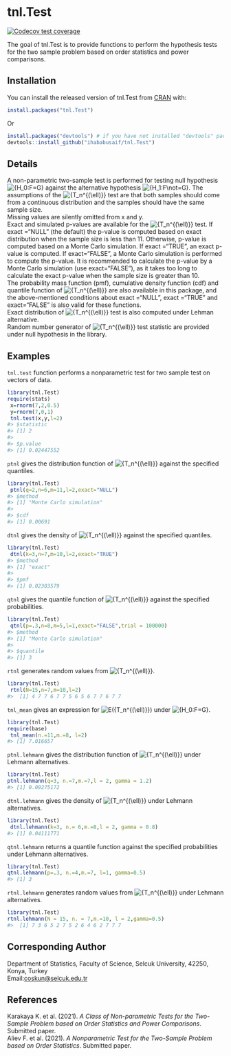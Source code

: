 
<!-- README.md is generated from README.Rmd. Please edit that file -->

# tnl.Test

<!-- badges: start -->

[![Codecov test
coverage](https://codecov.io/gh/ihababusaif/tnl.Test/branch/master/graph/badge.svg)](https://app.codecov.io/gh/ihababusaif/tnl.Test?branch=master)
<!-- badges: end -->

The goal of tnl.Test is to provide functions to perform the hypothesis
tests for the two sample problem based on order statistics and power
comparisons.

## Installation

You can install the released version of tnl.Test from
[CRAN](https://CRAN.R-project.org) with:

``` r
install.packages("tnl.Test")
```

Or

``` r
install.packages("devtools") # if you have not installed "devtools" package
devtools::install_github("ihababusaif/tnl.Test")
```

## Details

A non-parametric two-sample test is performed for testing null
hypothesis
![{H_0:F=G}](https://latex.codecogs.com/png.image?%5Cdpi%7B110%7D&space;%5Cbg_white&space;%7BH_0%3AF%3DG%7D "{H_0:F=G}")
against the alternative hypothesis
![{H_1:F\not=G}](https://latex.codecogs.com/png.image?%5Cdpi%7B110%7D&space;%5Cbg_white&space;%7BH_1%3AF%5Cnot%3DG%7D "{H_1:F\not=G}").
The assumptions of the
![{T_n^{(\ell)}}](https://latex.codecogs.com/png.image?%5Cdpi%7B110%7D&space;%5Cbg_white&space;%7BT_n%5E%7B%28%5Cell%29%7D%7D "{T_n^{(\ell)}}")
test are that both samples should come from a continuous distribution
and the samples should have the same sample size.<br /> Missing values
are silently omitted from x and y.<br /> Exact and simulated p-values
are available for the
![{T_n^{(\ell)}}](https://latex.codecogs.com/png.image?%5Cdpi%7B110%7D&space;%5Cbg_white&space;%7BT_n%5E%7B%28%5Cell%29%7D%7D "{T_n^{(\ell)}}")
test. If exact =“NULL” (the default) the p-value is computed based on
exact distribution when the sample size is less than 11. Otherwise,
p-value is computed based on a Monte Carlo simulation. If exact =“TRUE”,
an exact p-value is computed. If exact=“FALSE”, a Monte Carlo simulation
is performed to compute the p-value. It is recommended to calculate the
p-value by a Monte Carlo simulation (use exact=“FALSE”), as it takes too
long to calculate the exact p-value when the sample size is greater than
10. <br /> The probability mass function (pmf), cumulative density
function (cdf) and quantile function of
![{T_n^{(\ell)}}](https://latex.codecogs.com/png.image?%5Cdpi%7B110%7D&space;%5Cbg_white&space;%7BT_n%5E%7B%28%5Cell%29%7D%7D "{T_n^{(\ell)}}")
are also available in this package, and the above-mentioned conditions
about exact =“NULL”, exact =“TRUE” and exact=“FALSE” is also valid for
these functions.<br /> Exact distribution of
![{T_n^{(\ell)}}](https://latex.codecogs.com/png.image?%5Cdpi%7B110%7D&space;%5Cbg_white&space;%7BT_n%5E%7B%28%5Cell%29%7D%7D "{T_n^{(\ell)}}")
test is also computed under Lehman alternative.<br /> Random number
generator of
![{T_n^{(\ell)}}](https://latex.codecogs.com/png.image?%5Cdpi%7B110%7D&space;%5Cbg_white&space;%7BT_n%5E%7B%28%5Cell%29%7D%7D "{T_n^{(\ell)}}")
test statistic are provided under null hypothesis in the library.

## Examples

`tnl.test` function performs a nonparametric test for two sample test on
vectors of data.

``` r
library(tnl.Test)
require(stats)
 x=rnorm(7,2,0.5)
 y=rnorm(7,0,1)
 tnl.test(x,y,l=2)
#> $statistic
#> [1] 2
#> 
#> $p.value
#> [1] 0.02447552
```

`ptnl` gives the distribution function of
![{T_n^{(\ell)}}](https://latex.codecogs.com/png.image?%5Cdpi%7B110%7D&space;%5Cbg_white&space;%7BT_n%5E%7B%28%5Cell%29%7D%7D "{T_n^{(\ell)}}")
against the specified quantiles.

``` r
library(tnl.Test)
 ptnl(q=2,n=6,m=11,l=2,exact="NULL")
#> $method
#> [1] "Monte Carlo simulation"
#> 
#> $cdf
#> [1] 0.00691
```

`dtnl` gives the density of
![{T_n^{(\ell)}}](https://latex.codecogs.com/png.image?%5Cdpi%7B110%7D&space;%5Cbg_white&space;%7BT_n%5E%7B%28%5Cell%29%7D%7D "{T_n^{(\ell)}}")
against the specified quantiles.

``` r
library(tnl.Test)
 dtnl(k=3,n=7,m=10,l=2,exact="TRUE")
#> $method
#> [1] "exact"
#> 
#> $pmf
#> [1] 0.02303579
```

`qtnl` gives the quantile function of
![{T_n^{(\ell)}}](https://latex.codecogs.com/png.image?%5Cdpi%7B110%7D&space;%5Cbg_white&space;%7BT_n%5E%7B%28%5Cell%29%7D%7D "{T_n^{(\ell)}}")
against the specified probabilities.

``` r
library(tnl.Test)
 qtnl(p=.3,n=8,m=5,l=1,exact="FALSE",trial = 100000)
#> $method
#> [1] "Monte Carlo simulation"
#> 
#> $quantile
#> [1] 3
```

`rtnl` generates random values from
![{T_n^{(\ell)}}](https://latex.codecogs.com/png.image?%5Cdpi%7B110%7D&space;%5Cbg_white&space;%7BT_n%5E%7B%28%5Cell%29%7D%7D "{T_n^{(\ell)}}").

``` r
library(tnl.Test)
 rtnl(N=15,n=7,m=10,l=2)
#>  [1] 4 7 7 6 7 7 5 6 5 6 7 7 6 7 7
```

`tnl_mean` gives an expression for
![E({T_n^{(\ell)}})](https://latex.codecogs.com/png.image?%5Cdpi%7B110%7D&space;%5Cbg_white&space;E%28%7BT_n%5E%7B%28%5Cell%29%7D%7D%29 "E({T_n^{(\ell)}})")
under
![{H_0:F=G}](https://latex.codecogs.com/png.image?%5Cdpi%7B110%7D&space;%5Cbg_white&space;%7BH_0%3AF%3DG%7D "{H_0:F=G}").

``` r
library(tnl.Test)
require(base)
 tnl_mean(n.=11,m.=8, l=2)
#> [1] 7.016657
```

`ptnl.lehmann` gives the distribution function of
![{T_n^{(\ell)}}](https://latex.codecogs.com/png.image?%5Cdpi%7B110%7D&space;%5Cbg_white&space;%7BT_n%5E%7B%28%5Cell%29%7D%7D "{T_n^{(\ell)}}")
under Lehmann alternatives.

``` r
library(tnl.Test)
ptnl.lehmann(q=3, n.=7,m.=7,l = 2, gamma = 1.2)
#> [1] 0.09275172
```

`dtnl.lehmann` gives the density of
![{T_n^{(\ell)}}](https://latex.codecogs.com/png.image?%5Cdpi%7B110%7D&space;%5Cbg_white&space;%7BT_n%5E%7B%28%5Cell%29%7D%7D "{T_n^{(\ell)}}")
under Lehmann alternatives.

``` r
library(tnl.Test)
 dtnl.lehmann(k=3, n.= 6,m.=8,l = 2, gamma = 0.8)
#> [1] 0.04111771
```

`qtnl.lehmann` returns a quantile function against the specified
probabilities under Lehmann alternatives.

``` r
library(tnl.Test)
qtnl.lehmann(p=.3, n.=4,m.=7, l=1, gamma=0.5)
#> [1] 3
```

`rtnl.lehmann` generates random values from
![{T_n^{(\ell)}}](https://latex.codecogs.com/png.image?%5Cdpi%7B110%7D&space;%5Cbg_white&space;%7BT_n%5E%7B%28%5Cell%29%7D%7D "{T_n^{(\ell)}}")
under Lehmann alternatives.

``` r
library(tnl.Test)
rtnl.lehmann(N = 15, n. = 7,m.=10, l = 2,gamma=0.5)
#>  [1] 7 3 6 5 2 7 5 2 6 4 6 2 7 7 7
```

## Corresponding Author

Department of Statistics, Faculty of Science, Selcuk University, 42250,
Konya, Turkey <br /> Email:<coskun@selcuk.edu.tr>

## References

Karakaya K. et al. (2021). *A Class of Non-parametric Tests for the
Two-Sample Problem based on Order Statistics and Power Comparisons*.
Submitted paper.<br /> Aliev F. et al. (2021). *A Nonparametric Test for
the Two-Sample Problem based on Order Statistics*. Submitted paper.
